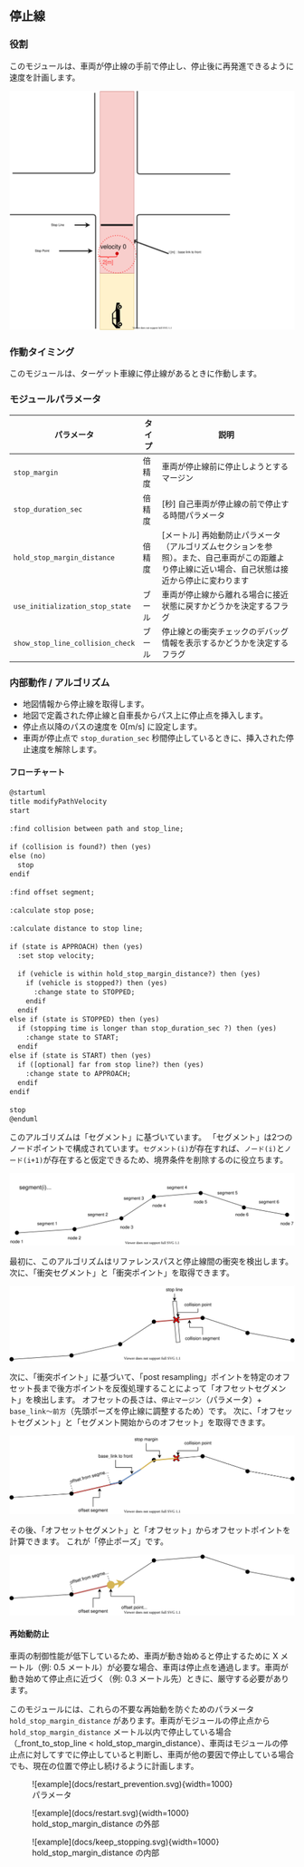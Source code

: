 ## 停止線

### 役割

このモジュールは、車両が停止線の手前で停止し、停止後に再発進できるように速度を計画します。

![停止線](docs/stop_line.svg)

### 作動タイミング

このモジュールは、ターゲット車線に停止線があるときに作動します。

### モジュールパラメータ

| パラメータ                        | タイプ   | 説明                                                                                                                                                                       |
| -------------------------------- | ------ | --------------------------------------------------------------------------------------------------------------------------------------------------------------------------------- |
| `stop_margin`                    | 倍精度 | 車両が停止線前に停止しようとするマージン                                                                                                                          |
| `stop_duration_sec`              | 倍精度 | [秒] 自己車両が停止線の前で停止する時間パラメータ                                                                                                            |
| `hold_stop_margin_distance`      | 倍精度 | [メートル] 再始動防止パラメータ（アルゴリズムセクションを参照）。また、自己車両がこの距離より停止線に近い場合、自己状態は接近から停止に変わります |
| `use_initialization_stop_state`  | ブール | 車両が停止線から離れる場合に接近状態に戻すかどうかを決定するフラグ                                                                      |
| `show_stop_line_collision_check` | ブール | 停止線との衝突チェックのデバッグ情報を表示するかどうかを決定するフラグ                                                                                     |

### 内部動作 / アルゴリズム

- 地図情報から停止線を取得します。
- 地図で定義された停止線と自車長からパス上に停止点を挿入します。
- 停止点以降のパスの速度を 0[m/s] に設定します。
- 車両が停止点で `stop_duration_sec` 秒間停止しているときに、挿入された停止速度を解除します。

#### フローチャート


```plantuml
@startuml
title modifyPathVelocity
start

:find collision between path and stop_line;

if (collision is found?) then (yes)
else (no)
  stop
endif

:find offset segment;

:calculate stop pose;

:calculate distance to stop line;

if (state is APPROACH) then (yes)
  :set stop velocity;

  if (vehicle is within hold_stop_margin_distance?) then (yes)
    if (vehicle is stopped?) then (yes)
      :change state to STOPPED;
    endif
  endif
else if (state is STOPPED) then (yes)
  if (stopping time is longer than stop_duration_sec ?) then (yes)
    :change state to START;
  endif
else if (state is START) then (yes)
  if ([optional] far from stop line?) then (yes)
    :change state to APPROACH;
  endif
endif

stop
@enduml
```

このアルゴリズムは「セグメント」に基づいています。
「セグメント」は2つのノードポイントで構成されています。`セグメント(i)`が存在すれば、`ノード(i)`と`ノード(i+1)`が存在すると仮定できるため、境界条件を削除するのに役立ちます。

![node_and_segment](docs/./node_and_segment.drawio.svg)

最初に、このアルゴリズムはリファレンスパスと停止線間の衝突を検出します。
次に、「衝突セグメント」と「衝突ポイント」を取得できます。

![find_collision_segment](docs/./find_collision_segment.drawio.svg)

次に、「衝突ポイント」に基づいて、「post resampling」ポイントを特定のオフセット長まで後方ポイントを反復処理することによって「オフセットセグメント」を検出します。
オフセットの長さは、`停止マージン`（パラメータ）+ `base_link～前方`（先頭ポーズを停止線に調整するため）です。
次に、「オフセットセグメント」と「セグメント開始からのオフセット」を取得できます。

![find_offset_segment](docs/./find_offset_segment.drawio.svg)

その後、「オフセットセグメント」と「オフセット」からオフセットポイントを計算できます。 これが「停止ポーズ」です。

![calculate_stop_pose](docs/./calculate_stop_pose.drawio.svg)

#### 再始動防止

車両の制御性能が低下しているため、車両が動き始めると停止するために X メートル（例: 0.5 メートル）が必要な場合、車両は停止点を通過します。車両が動き始めて停止点に近づく（例: 0.3 メートル先）ときに、厳守する必要があります。

このモジュールには、これらの不要な再始動を防ぐためのパラメータ `hold_stop_margin_distance` があります。車両がモジュールの停止点から `hold_stop_margin_distance` メートル以内で停止している場合（\_front_to_stop_line < hold_stop_margin_distance）、車両はモジュールの停止点に対してすでに停止していると判断し、車両が他の要因で停止している場合でも、現在の位置で停止し続けるように計画します。

<figure markdown>
  ![example](docs/restart_prevention.svg){width=1000}
  <figcaption>パラメータ</figcaption>
</figure>

<figure markdown>
  ![example](docs/restart.svg){width=1000}
  <figcaption>hold_stop_margin_distance の外部</figcaption>
</figure>

<figure markdown>
  ![example](docs/keep_stopping.svg){width=1000}
  <figcaption>hold_stop_margin_distance の内部</figcaption>
</figure>

